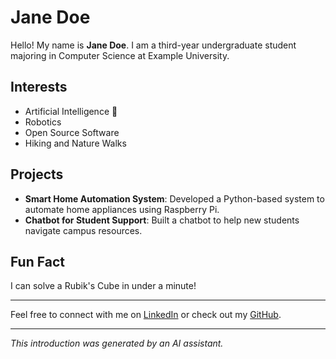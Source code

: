 # Jane Doe

Hello! My name is **Jane Doe**. I am a third-year undergraduate student majoring in Computer Science at Example University.

## Interests

- Artificial Intelligence 🤖
- Robotics
- Open Source Software
- Hiking and Nature Walks

## Projects

- **Smart Home Automation System**: Developed a Python-based system to automate home appliances using Raspberry Pi.
- **Chatbot for Student Support**: Built a chatbot to help new students navigate campus resources.

## Fun Fact

I can solve a Rubik's Cube in under a minute!

---

Feel free to connect with me on [LinkedIn](https://www.linkedin.com/in/janedoe) or check out my [GitHub](https://github.com/janedoe).

---

*This introduction was generated by an AI assistant.*